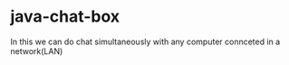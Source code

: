 # java-chat-box
In this we can do chat simultaneously with any computer connceted in a network(LAN)
